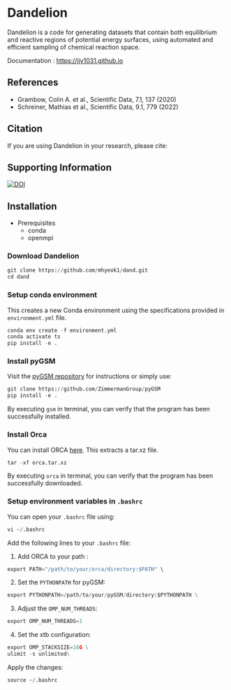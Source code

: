 # Dandelion 
Dandelion is a code for generating datasets that contain both equilibrium and reactive regions of potential energy surfaces, using automated and efficient sampling of chemical reaction space.

Documentation : <https://jjy1031.github.io>




## References 
- Grambow, Colin A. et al., Scientific Data, 7.1, 137 (2020)
- Schreiner, Mathias et al., Scientific Data, 9.1, 779 (2022)

## Citation
If you are using Dandelion in your research, please cite:

## Supporting Information
[![DOI](https://zenodo.org/badge/DOI/10.5281/zenodo.14020916.svg)](https://doi.org/10.5281/zenodo.14020916)
## Installation
- Prerequisites
  - conda
  - openmpi


### Download Dandelion

```python
git clone https://github.com/mhyeok1/dand.git
cd dand
```

### Setup conda environment

This creates a new Conda environment using the specifications provided in `environment.yml` file.

```python
conda env create -f environment.yml
conda activate ts
pip install -e .
```

### Install pyGSM

Visit the [pyGSM repository](https://github.com/ZimmermanGroup/pyGSM) for instructions or simply use:

```python
git clone https://github.com/ZimmermanGroup/pyGSM
pip install -e .
```
By executing `gsm` in terminal, you can verify that the program has been successfully installed.

### Install Orca

You can install ORCA [here](https://orcaforum.kofo.mpg.de/app.php/portal).
This extracts a tar.xz file.

```python
tar -xf orca.tar.xz
```
By executing `orca` in terminal, you can verify that the program has been successfully downloaded.

### Setup environment variables in `.bashrc`

You can open your `.bashrc` file using:
```python
vi ~/.bashrc
```

Add the following lines to your `.bashrc` file:

1. Add ORCA to your path :
```python
export PATH="/path/to/your/orca/directory:$PATH" \
```

2. Set the `PYTHONPATH` for pyGSM:
```python
export PYTHONPATH=/path/to/your/pyGSM/directory:$PYTHONPATH \
```

3. Adjust the `OMP_NUM_THREADS`:
```python
export OMP_NUM_THREADS=1
```

4. Set the xtb configuration:
```python
export OMP_STACKSIZE=16G \
ulimit -s unlimited\
```

Apply the changes:
```python
source ~/.bashrc
``` 


